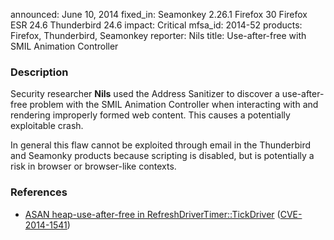 announced: June 10, 2014
fixed_in: Seamonkey 2.26.1
          Firefox 30
          Firefox ESR 24.6
          Thunderbird 24.6
impact: Critical
mfsa_id: 2014-52
products: Firefox, Thunderbird, Seamonkey
reporter: Nils
title: Use-after-free with SMIL Animation Controller

<h3>Description</h3>

<p>Security researcher <strong>Nils</strong> used the Address Sanitizer to
discover a use-after-free problem with the SMIL Animation Controller when
interacting with and rendering improperly formed web content. This causes a
potentially exploitable crash. 
</p>

<p class="note">In general this flaw cannot be exploited through email in the
Thunderbird and Seamonky products because scripting is disabled, but is 
potentially a risk in browser or browser-like contexts.</p>

<h3>References</h3>

<ul>
  <li><a href="https://bugzilla.mozilla.org/show_bug.cgi?id=1000185">
        ASAN heap-use-after-free in RefreshDriverTimer::TickDriver</a> (<a href="http://cve.mitre.org/cgi-bin/cvename.cgi?name=CVE-2014-1541" class="ex-ref">CVE-2014-1541</a>)</li>
</ul>



